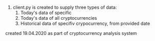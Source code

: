 1. client.py is created to supply three types of data:
    1. Today's data of specific 
    1. Today's data of all cryptocurrencies
    1. Historical data of specifiv crypocurrency, from provided date
    
created 19.04.2020 as part of cryptocurrency analysis system